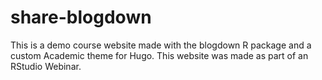 <!-- Markdown snippet -->

# share-blogdown

This is a demo course website made with the blogdown R package and a custom Academic theme for Hugo. This website was made as part of an RStudio Webinar. 
